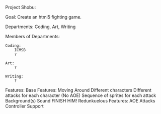 Project Shobu:

Goal: Create an html5 fighting game.

Departments: Coding, Art, Writing

Members of Departments:
	
	Coding:
		ICMSB
		?
	
	Art:
		?
		
	Writing:
		?

Features:
	Base Features:
		Moving Around
		Different characters
		Different attacks for each character (No AOE)
		Sequence of sprites for each attack
		Background(s)
		Sound
		FINISH HIM!
	Redunkuelous Features:
		AOE Attacks
		Controller Support